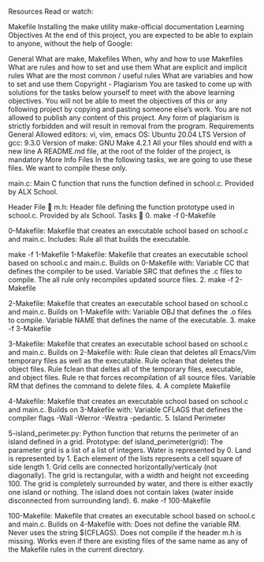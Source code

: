Resources
Read or watch:

Makefile
Installing the make utility
make-official documentation
Learning Objectives
At the end of this project, you are expected to be able to explain to anyone, without the help of Google:

General
What are make, Makefiles
When, why and how to use Makefiles
What are rules and how to set and use them
What are explicit and implicit rules
What are the most common / useful rules
What are variables and how to set and use them
Copyright - Plagiarism
You are tasked to come up with solutions for the tasks below yourself to meet with the above learning objectives.
You will not be able to meet the objectives of this or any following project by copying and pasting someone else’s work.
You are not allowed to publish any content of this project.
Any form of plagiarism is strictly forbidden and will result in removal from the program.
Requirements
General
Allowed editors: vi, vim, emacs
OS: Ubuntu 20.04 LTS
Version of gcc: 9.3.0
Version of make: GNU Make 4.2.1
All your files should end with a new line
A README.md file, at the root of the folder of the project, is mandatory
More Info
Files
In the following tasks, we are going to use these files. We want to compile these only.

main.c: Main C function that runs the function defined in school.c. Provided by ALX School.

Header File 📁 m.h: Header file defining the function prototype used in school.c. Provided by alx School. Tasks 📃 0. make -f 0-Makefile

0-Makefile: Makefile that creates an executable school based on school.c and main.c. Includes: Rule all that builds the executable.

make -f 1-Makefile
1-Makefile: Makefile that creates an executable school based on school.c and main.c. Builds on 0-Makefile with: Variable CC that defines the compiler to be used. Variable SRC that defines the .c files to compile. The all rule only recompiles updated source files. 2. make -f 2-Makefile

2-Makefile: Makefile that creates an executable school based on school.c and main.c. Builds on 1-Makefile with: Variable OBJ that defines the .o files to compile. Variable NAME that defines the name of the executable. 3. make -f 3-Makefile

3-Makefile: Makefile that creates an executable school based on school.c and main.c. Builds on 2-Makefile with: Rule clean that deletes all Emacs/Vim temporary files as well as the executable. Rule oclean that deletes the object files. Rule fclean that deltes all of the temporary files, executable, and object files. Rule re that forces recompilation of all source files. Variable RM that defines the command to delete files. 4. A complete Makefile

4-Makefile: Makefile that creates an executable school based on school.c and main.c. Builds on 3-Makefile with: Variable CFLAGS that defines the compiler flags -Wall -Werror -Wextra -pedantic. 5. Island Perimeter

5-island_perimeter.py: Python function that returns the perimeter of an island defined in a grid. Prototype: def island_perimeter(grid): The parameter grid is a list of a list of integers. Water is represented by 0. Land is represented by 1. Each element of the lists represents a cell square of side length 1. Grid cells are connected horizontally/verticaly (not diagonally). The grid is rectangular, with a width and height not exceeding 100. The grid is completely surrounded by water, and there is either exactly one island or nothing. The island does not contain lakes (water inside disconnected from surrounding land). 6. make -f 100-Makefile

100-Makefile: Makefile that creates an executable school based on school.c and main.c. Builds on 4-Makefile with: Does not define the variable RM. Never uses the string $(CFLAGS). Does not compile if the header m.h is missing. Works even if there are existing files of the same name as any of the Makefile rules in the current directory.

